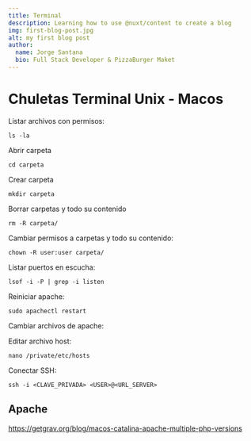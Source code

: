 ```yaml
---
title: Terminal
description: Learning how to use @nuxt/content to create a blog
img: first-blog-post.jpg
alt: my first blog post
author:
  name: Jorge Santana
  bio: Full Stack Developer & PizzaBurger Maket
---
```

# Chuletas Terminal Unix - Macos

Listar archivos con permisos:

`ls -la`

Abrir carpeta

`cd carpeta`

Crear carpeta

`mkdir carpeta`

Borrar carpetas y todo su contenido

`rm -R carpeta/`

Cambiar permisos a carpetas y todo su contenido:

`chown -R user:user carpeta/`

Listar puertos en escucha:

`lsof -i -P | grep -i listen`

Reiniciar apache:

`sudo apachectl restart`

Cambiar archivos de apache:

Editar archivo host:

`nano /private/etc/hosts`

Conectar SSH:

`ssh -i <CLAVE_PRIVADA> <USER>@<URL_SERVER>`

## Apache

https://getgrav.org/blog/macos-catalina-apache-multiple-php-versions
